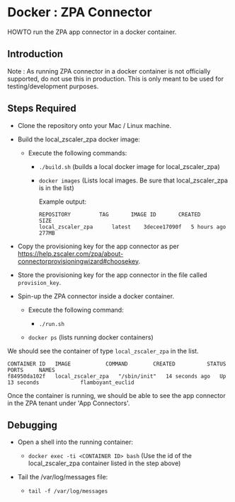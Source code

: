 # Docker : ZPA Connector #

HOWTO run the ZPA app connector in a docker container.

## Introduction ##
Note : As running ZPA connector in a docker container is not officially supported, do not use this in production. This is only meant to be used for testing/development purposes.


## Steps Required ##

* Clone the repository onto your Mac / Linux machine.

* Build the local_zscaler_zpa docker image:
    - Execute the following commands:
        - `./build.sh` (builds a local docker image for local_zscaler_zpa)
        - `docker images` (Lists local images. Be sure that local_zscaler_zpa is in the list)


            Example output:
            ```
            REPOSITORY         TAG       IMAGE ID       CREATED       SIZE
            local_zscaler_zpa      latest    3decee17090f   5 hours ago   277MB
            ```


* Copy the provisioning key for the app connector as per https://help.zscaler.com/zpa/about-connectorprovisioningwizard#choosekey.
* Store the provisioning key for the app connector in the file called `provision_key`.

* Spin-up the ZPA connector inside a docker container.
    - Execute the following command:
        - `./run.sh`

    - `docker ps` (lists running docker containers)

We should see the container of type `local_zscaler_zpa` in the list.
```
CONTAINER ID   IMAGE           COMMAND        CREATED          STATUS          PORTS     NAMES
f84950da102f   local_zscaler_zpa   "/sbin/init"   14 seconds ago   Up 13 seconds             flamboyant_euclid

```

Once the container is running, we should be able to see the app connector in the ZPA tenant under 'App Connectors'.

## Debugging ##

* Open a shell into the running container:
    -   `docker exec -ti <CONTAINER ID> bash` (Use the id of the local_zscaler_zpa container listed in the step above)

* Tail the /var/log/messages file:
    -   `tail -f /var/log/messages`
